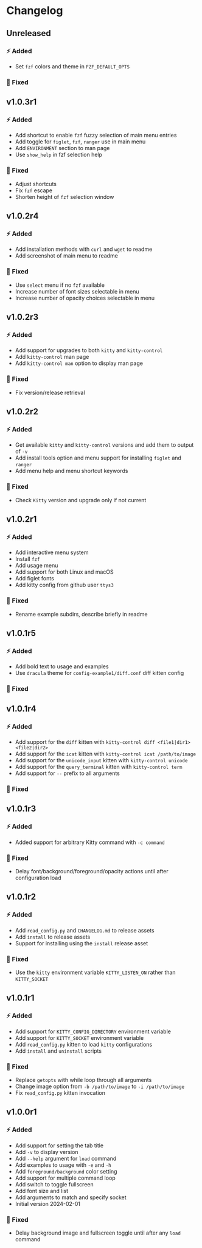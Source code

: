 # Changelog

## Unreleased

### ⚡️ Added

- Set `fzf` colors and theme in `FZF_DEFAULT_OPTS`

### 🐞 Fixed

## v1.0.3r1

### ⚡️ Added

- Add shortcut to enable `fzf` fuzzy selection of main menu entries
- Add toggle for `figlet`, `fzf`, `ranger` use in main menu
- Add `ENVIRONMENT` section to man page
- Use `show_help` in fzf selection help

### 🐞 Fixed

- Adjust shortcuts
- Fix `fzf` escape
- Shorten height of `fzf` selection window

## v1.0.2r4

### ⚡️ Added

- Add installation methods with `curl` and `wget` to readme
- Add screenshot of main menu to readme

### 🐞 Fixed

- Use `select` menu if no `fzf` available
- Increase number of font sizes selectable in menu
- Increase number of opacity choices selectable in menu

## v1.0.2r3

### ⚡️ Added

- Add support for upgrades to both `kitty` and `kitty-control`
- Add `kitty-control` man page
- Add `kitty-control man` option to display man page

### 🐞 Fixed

- Fix version/release retrieval

## v1.0.2r2

### ⚡️ Added

- Get available `kitty` and `kitty-control` versions and add them to output of `-v`
- Add install tools option and menu support for installing `figlet` and `ranger`
- Add menu help and menu shortcut keywords

### 🐞 Fixed

- Check `Kitty` version and upgrade only if not current

## v1.0.2r1

### ⚡️ Added

- Add interactive menu system
- Install `fzf`
- Add usage menu
- Add support for both Linux and macOS
- Add figlet fonts
- Add kitty config from github user `ttys3`

### 🐞 Fixed

- Rename example subdirs, describe briefly in readme

## v1.0.1r5

### ⚡️ Added

- Add bold text to usage and examples
- Use `dracula` theme for `config-example1/diff.conf` diff kitten config

### 🐞 Fixed

## v1.0.1r4

### ⚡️ Added

- Add support for the `diff` kitten with `kitty-control diff <file1|dir1> <file2|dir2>`
- Add support for the `icat` kitten with `kitty-control icat /path/to/image`
- Add support for the `unicode_input` kitten with `kitty-control unicode`
- Add support for the `query_terminal` kitten with `kitty-control term`
- Add support for `--` prefix to all arguments

### 🐞 Fixed

## v1.0.1r3

### ⚡️ Added

- Added support for arbitrary Kitty command with `-c command`

### 🐞 Fixed

- Delay font/background/foreground/opacity actions until after configuration load

## v1.0.1r2

### ⚡️ Added

- Add `read_config.py` and `CHANGELOG.md` to release assets
- Add `install` to release assets
- Support for installing using the `install` release asset

### 🐞 Fixed

- Use the `kitty` environment variable `KITTY_LISTEN_ON` rather than `KITTY_SOCKET`

## v1.0.1r1

### ⚡️ Added

- Add support for `KITTY_CONFIG_DIRECTORY` environment variable
- Add support for `KITTY_SOCKET` environment variable
- Add `read_config.py` kitten to load `kitty` configurations
- Add `install` and `uninstall` scripts

### 🐞 Fixed

- Replace `getopts` with while loop through all arguments
- Change image option from `-b /path/to/image` to `-i /path/to/image`
- Fix `read_config.py` kitten invocation

## v1.0.0r1

### ⚡️ Added

- Add support for setting the tab title
- Add `-v` to display version
- Add `--help` argument for `load` command
- Add examples to usage with `-e` and `-h`
- Add `foreground/background` color setting
- Add support for multiple command loop
- Add switch to toggle fullscreen
- Add font size and list
- Add arguments to match and specify socket
- Initial version 2024-02-01

### 🐞 Fixed

- Delay background image and fullscreen toggle until after any `load` command
